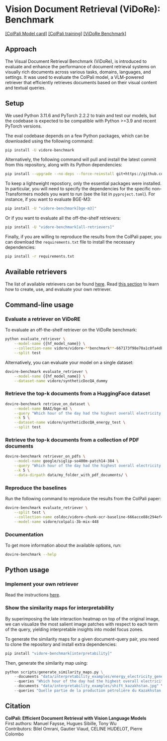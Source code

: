 # Vision Document Retrieval (ViDoRe): Benchmark

<!-- [[Paper]]() -->
[[ColPali Model card]](https://huggingface.co/vidore/colpali)
[[ColPali training]](https://github.com/ManuelFay/retriever-training)
[[ViDoRe Benchmark]](https://huggingface.co/collections/vidore/vidore-benchmark-667173f98e70a1c0fa4db00d)
<!-- [[Hf Blog]]() -->
<!-- [[Hf Leaderboard]]() -->
<!-- [[Hf Space]]() -->
<!-- [[Colab example]]() -->

## Approach

The Visual Document Retrieval Benchmark (ViDoRe), is introduced to evaluate and enhance the performance of document retrieval systems on visually rich documents across various tasks, domains, languages, and settings. It was used to evaluate the ColPali model, a VLM-powered retriever that efficiently retrieves documents based on their visual content and textual queries.

## Setup

We used Python 3.11.6 and PyTorch 2.2.2 to train and test our models, but the codebase is expected to be compatible with Python >=3.9 and recent PyTorch versions.

The eval codebase depends on a few Python packages, which can be downloaded using the following command:

```bash
pip install -U vidore-benchmark
```

Alternatively, the following command will pull and install the latest commit from this repository, along with its Python dependencies:

```bash
pip install --upgrade --no-deps --force-reinstall git+https://github.com/tonywu71/vidore-benchmark.git
```

To keep a lightweight repostiory, only the essential packages were installed. In particular, you will need to specify the dependencies for the specific non-Transformers models you want to run (see the list in `pyproject.toml`). For instance, if you want to evaluate BGE-M3:

```bash
pip install -U "vidore-benchmark[bge-m3]"
```

Or if you want to evaluate all the off-the-shelf retrievers:

```bash
pip install -U "vidore-benchmark[all-retrievers]"
```

Finally, if you are willing to reproduce the results from the ColPali paper, you can download the `requirements.txt` file to install the necessary dependencies:

```bash
pip install -r requirements.txt
```

## Available retrievers

The list of available retrievers can be found [here](https://github.com/tonywu71/vidore-benchmark/tree/main/src/vidore_benchmark/retrievers). Read [this section](###Implement-your-own-retriever) to learn how to create, use, and evaluate your own retriever.

## Command-line usage

### Evaluate a retriever on ViDoRE

To evaluate an off-the-shelf retriever on the ViDoRe benchmark:

```bash
python evaluate_retriever \
    --model-name {{hf_model_name}} \
    --collection-name vidore/vidore-**benchmark**-667173f98e70a1c0fa4db00d \
    --split test
```

Alternatively, you can evaluate your model on a single dataset:

```bash
dovire-benchmark evaluate_retriever \
    --model-name {{hf_model_name}} \
    --dataset-name vidore/syntheticDocQA_dummy
```

### Retrieve the top-k documents from a HuggingFace dataset

```bash
dovire-benchmark retrieve_on_dataset \
    --model-name BAAI/bge-m3 \
    --query "Which hour of the day had the highest overall electricity generation in 2019?" \
    --k 5 \
    --dataset-name vidore/syntheticDocQA_energy_test \
    --split test
```

### Retrieve the top-k documents from a collection of PDF documents

```bash
dovire-benchmark retriever_on_pdfs \
    --model-name google/siglip-so400m-patch14-384 \
    --query "Which hour of the day had the highest overall electricity generation in 2019?" \
    --k 5 \
    --data-dirpath data/my_folder_with_pdf_documents/ \
```

### Reproduce the baselines

Run the following command to reproduce the results from the ColPali paper:

```bash
dovire-benchmark evaluate_retriever \
    --split test \
    --collection-name coldoc/vidore-chunk-ocr-baseline-666acce88c294ef415548a56 \
    --model-name vidore/colpali-3b-mix-448
```

### Documentation

To get more information about the available options, run:

```bash
dovire-benchmark --help
```

## Python usage

### Implement your own retriever

Read the instructions [here](https://github.com/tonywu71/vidore-benchmark/blob/main/src/vidore_benchmark/retrievers/README.md).

### Show the similarity maps for interpretability

By superimposing the late interaction heatmap on top of the original image, we can visualize the most salient image patches with respect to each term of the query, yielding interpretable insights into model focus zones.

To generate the similarity maps for a given document-query pair, you need to clone the repository and install extra dependencies:

```bash
pip install "vidore-benchmark[interpretability]"
```

Then, generate the similarity map using:

```python
python scripts/generate_similarity_maps.py \
    --documents "data/interpretability_examples/energy_electricity_generation.jpeg" \
    --queries "Which hour of the day had the highest overall electricity generation in 2019?" \
    --documents "data/interpretability_examples/shift_kazakhstan.jpg" \
    --queries "Quelle partie de la production pétrolière du Kazakhstan provient de champs en mer ?"
```

## Citation

**ColPali: Efficient Document Retrieval with Vision Language Models**  
First authors: Manuel Faysse, Hugues Sibille, Tony Wu  
Contributors: Bilel Omrani, Gautier Viaud, CELINE HUDELOT, Pierre Colombo
